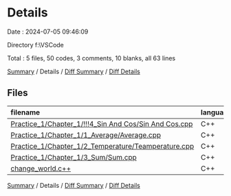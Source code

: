 # Details

Date : 2024-07-05 09:46:09

Directory f:\\VSCode

Total : 5 files,  50 codes, 3 comments, 10 blanks, all 63 lines

[Summary](results.md) / Details / [Diff Summary](diff.md) / [Diff Details](diff-details.md)

## Files
| filename | language | code | comment | blank | total |
| :--- | :--- | ---: | ---: | ---: | ---: |
| [Practice_1/Chapter_1/!!!4_Sin And Cos/Sin And Cos.cpp](/Practice_1/Chapter_1/!!!4_Sin%20And%20Cos/Sin%20And%20Cos.cpp) | C++ | 12 | 0 | 2 | 14 |
| [Practice_1/Chapter_1/1_Average/Average.cpp](/Practice_1/Chapter_1/1_Average/Average.cpp) | C++ | 10 | 1 | 2 | 13 |
| [Practice_1/Chapter_1/2_Temperature/Teamperature.cpp](/Practice_1/Chapter_1/2_Temperature/Teamperature.cpp) | C++ | 11 | 1 | 2 | 14 |
| [Practice_1/Chapter_1/3_Sum/Sum.cpp](/Practice_1/Chapter_1/3_Sum/Sum.cpp) | C++ | 9 | 1 | 2 | 12 |
| [change_world.c++](/change_world.c++) | C++ | 8 | 0 | 2 | 10 |

[Summary](results.md) / Details / [Diff Summary](diff.md) / [Diff Details](diff-details.md)